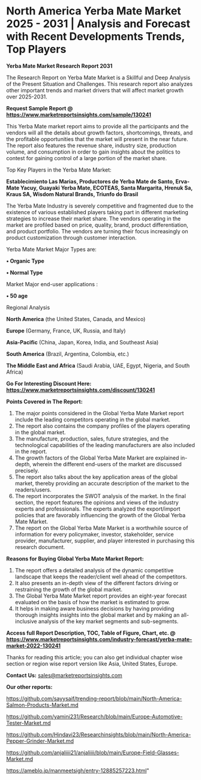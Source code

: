 # North America Yerba Mate Market 2025 - 2031 | Analysis and Forecast with Recent Developments Trends, Top Players

<strong>Yerba Mate Market Research Report 2031</strong>

The Research Report on Yerba Mate Market is a Skillful and Deep Analysis of the Present Situation and Challenges. This research report also analyzes other important trends and market drivers that will affect market growth over 2025-2031.

<strong>Request Sample Report @ <a href=https://www.marketreportsinsights.com/sample/130241>https://www.marketreportsinsights.com/sample/130241</a></strong>

This Yerba Mate market report aims to provide all the participants and the vendors will all the details about growth factors, shortcomings, threats, and the profitable opportunities that the market will present in the near future. The report also features the revenue share, industry size, production volume, and consumption in order to gain insights about the politics to contest for gaining control of a large portion of the market share.

Top Key Players in the Yerba Mate Market:

<strong>Establecimiento Las Marias, Productores de Yerba Mate de Santo, Erva-Mate Yacuy, Guayaki Yerba Mate, ECOTEAS, Santa Margarita, Hrenuk Sa, Kraus SA, Wisdom Natural Brands, Triunfo do Brasil</strong>

The Yerba Mate Industry is severely competitive and fragmented due to the existence of various established players taking part in different marketing strategies to increase their market share. The vendors operating in the market are profiled based on price, quality, brand, product differentiation, and product portfolio. The vendors are turning their focus increasingly on product customization through customer interaction.

Yerba Mate Market Major Types are:

<strong>• Organic Type

• Normal Type</strong>

Market Major end-user applications :

<strong>• 50 age</strong>

Regional Analysis

</u><strong><b>North America</b></strong> (the United States, Canada, and Mexico)

<strong><b>Europe </b></strong>(Germany, France, UK, Russia, and Italy)

<strong><b>Asia-Pacific</b></strong> (China, Japan, Korea, India, and Southeast Asia)

<strong><b>South America</b></strong> (Brazil, Argentina, Colombia, etc.)

<strong><b>The Middle East and Africa</b></strong> (Saudi Arabia, UAE, Egypt, Nigeria, and South Africa)

<strong>Go For Interesting Discount Here: <a href=https://www.marketreportsinsights.com/discount/130241>https://www.marketreportsinsights.com/discount/130241</a></strong>

<strong>Points Covered in The Report:</strong>
<ol>
  <li>The major points considered in the Global Yerba Mate Market report include the leading competitors operating in the global market.</li>
  <li>The report also contains the company profiles of the players operating in the global market.</li>
  <li>The manufacture, production, sales, future strategies, and the technological capabilities of the leading manufacturers are also included in the report.</li>
  <li>The growth factors of the Global Yerba Mate Market are explained in-depth, wherein the different end-users of the market are discussed precisely.</li>
  <li>The report also talks about the key application areas of the global market, thereby providing an accurate description of the market to the readers/users.</li>
  <li>The report incorporates the SWOT analysis of the market. In the final section, the report features the opinions and views of the industry experts and professionals. The experts analyzed the export/import policies that are favorably influencing the growth of the Global Yerba Mate Market.</li>
  <li>The report on the Global Yerba Mate Market is a worthwhile source of information for every policymaker, investor, stakeholder, service provider, manufacturer, supplier, and player interested in purchasing this research document.</li>
</ol>
<strong>Reasons for Buying Global Yerba Mate Market Report:</strong>

<ol>
  <li>The report offers a detailed analysis of the dynamic competitive landscape that keeps the reader/client well ahead of the competitors.</li>
  <li>It also presents an in-depth view of the different factors driving or restraining the growth of the global market.</li>
  <li>The Global Yerba Mate Market report provides an eight-year forecast evaluated on the basis of how the market is estimated to grow.</li>
  <li>It helps in making aware business decisions by having providing thorough insights insights into the global market and by making an all-inclusive analysis of the key market segments and sub-segments.</li>
</ol>
<strong>Access full Report Description, TOC, Table of Figure, Chart, etc. @ <a href=https://www.marketreportsinsights.com/industry-forecast/yerba-mate-market-2022-130241>https://www.marketreportsinsights.com/industry-forecast/yerba-mate-market-2022-130241</a></strong>


Thanks for reading this article; you can also get individual chapter wise section or region wise report version like Asia, United States, Europe.

<strong>Contact Us:</strong>
sales@marketreportsinsights.com

<strong>Our other reports:</strong>

<a href=https://github.com/sayysaif/trending-report/blob/main/North-America-Salmon-Products-Market.md>https://github.com/sayysaif/trending-report/blob/main/North-America-Salmon-Products-Market.md</a>

<a href=https://github.com/yamini231/Research/blob/main/Europe-Automotive-Tester-Market.md>https://github.com/yamini231/Research/blob/main/Europe-Automotive-Tester-Market.md</a>

<a href=https://github.com/Hindavi23/Researchinsights/blob/main/North-America-Pepper-Grinder-Market.md>https://github.com/Hindavi23/Researchinsights/blob/main/North-America-Pepper-Grinder-Market.md</a>

<a href=https://github.com/anjaliiii21/anjaliiii/blob/main/Europe-Field-Glasses-Market.md>https://github.com/anjaliiii21/anjaliiii/blob/main/Europe-Field-Glasses-Market.md</a>

<a href=https://ameblo.jp/manmeetsigh/entry-12885257223.html>https://ameblo.jp/manmeetsigh/entry-12885257223.html</a>"
